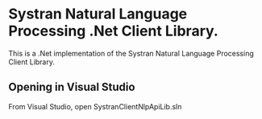 ﻿Systran Natural Language Processing .Net Client Library.
===================
This is a .Net implementation of the Systran Natural Language Processing Client Library.


Opening in Visual Studio 
-------------

From Visual Studio, open SystranClientNlpApiLib.sln
